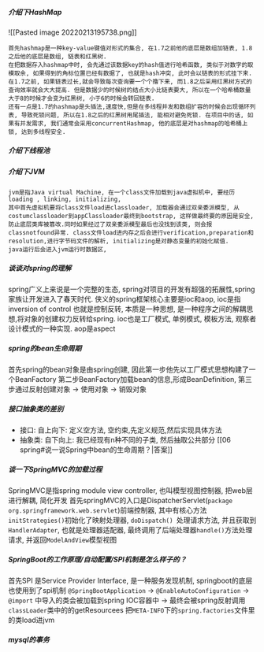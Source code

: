 ##### 介绍下HashMap
![[Pasted image 20220213195738.png]]
	
	首先hashmap是一种key-value键值对形式的集合, 在1.7之前他的底层是数组加链表, 1.8之后他的底层是数组, 链表和红黑树. 
	在把数据存入hashmap中时, 会先通过该数据key的hash值进行哈希函数, 类似于对数字的取模取余, 如果得到的角标位置已经有数据了, 也就是hash冲突, 此时会以链表的形式挂下来.
	在1.7之前, 如果链表过长,就会导致每次查询要一个个撸下来, 而1.8之后采用红黑树方式的查询效率就会大大提高. 但是数据少的时候树的结点大小比链表要大, 所以在一个哈希桶数量大于8的时候才会变为红黑树, 小于6的时候会转回链表. 
	还有一点是1.7的hashmap是头插法,速度快,但是在多线程并发和数组扩容的时候会出现循环列表, 导致死锁问题, 所以在1.8之后的红黑树用尾插法, 能相对避免死锁. 在项目中的话, 如果有并发需求, 我们通常会采用concurrentHashmap, 他的底层是对hashmap的哈希桶上锁, 达到多线程安全.
	
##### 介绍下线程池


##### 介绍下JVM

	jvm是指Java virtual Machine, 在一个class文件加载到java虚拟机中, 要经历loading , linking, initializing, 
	其中首先虚拟机要将class文件load进classloader, 加载器会通过双亲委派模型, 从costumclassloader到appClassloader最终到bootstrap, 这样做最终要的原因是安全, 防止底层类库被篡改.同时如果经过了双亲委派模型最后也没找到该类, 则会报classnotfound异常. class文件load进内存之后会进行verification,preparation和resolution,进行字节码文件的解析, initializing是对静态变量的初始化赋值.
	java运行后会进入jvm运行时数据区, 

##### 谈谈对spring的理解
spring广义上来说是一个完整的生态, spring对项目的开发有超强的拓展性,spring家族让开发进入了春天时代. 侠义的spring框架核心主要是ioc和aop, ioc是指inversion of control 也就是控制反转, 本质是一种思想, 是一种程序之间的解耦思想,将对象的创建权力反转给spring. ioc也是工厂模式, 单例模式, 模板方法, 观察者设计模式的一种实现. 
aop是aspect 

##### spring的bean生命周期
首先spring的bean对象是由spring创建, 
因此第一步他先以工厂模式思想构建了一个BeanFactory
第二步BeanFactory加载bean的信息,形成BeanDefinition,
第三步通过反射创建对象 -> 使用对象 -> 销毁对象

##### 接口抽象类的差别
- 接口: 自上向下: 定义空方法, 空约束,先定义规范,然后实现具体方法
- 抽象类: 自下向上: 我已经现有n种不同的子类, 然后抽取公共部分
[[06 spring#说一说Spring中bean的生命周期？|答案]]

##### 谈一下SpringMVC的加载过程
SpringMVC是指spring module view controller, 也叫模型视图控制器, 把web层进行解耦, 简化开发
首先springMVC的入口是DispatcherServlet(`package org.springframework.web.servlet`)前端控制器, 其中有核心方法`initStrategies()`初始化了映射处理器, `doDispatch() `处理请求方法, 并且获取到`HandlerAdapter`, 也就是处理器适配器, 最终调用了后端处理器`handle()`方法处理请求, 并返回`ModelAndView`模型视图

##### SpringBoot的工作原理/自动配置/SPI机制是怎么样子的？
首先SPI 是Service Provider Interface, 是一种服务发现机制, springboot的底层也使用到了spi机制
`@SpringBootApplication`  -> `@EnableAutoConfiguration` -> `@import` 中导入的类会被加载到spring IOC容器中 ->  最终会被spring反射调用`classLoader`类中的的getResourcees 把`META-INFO`下的`spring.factories`文件里的类load进jvm

##### mysql的事务




